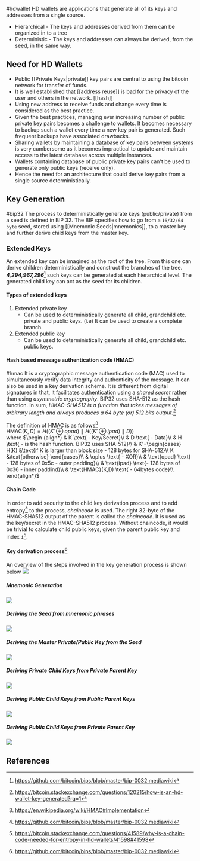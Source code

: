 #hdwallet
HD wallets are applications that generate all of its keys and addresses from a single source. 
- Hierarchical - The keys and addresses derived from them can be organized in to a tree
- Deterministic - The keys and addresses can always be derived, from the seed, in the same way. 
## Need for HD Wallets
- Public [[Private Keys|private]] key pairs are central to using the bitcoin network for transfer of funds. 
- It is well established that [[address reuse]] is bad for the privacy of the user and others in the network. [[hash]]
- Using new address to receive funds and change every time is considered as the best practice. 
- Given the best practices, managing ever increasing number of public private key pairs becomes a challenge to wallets. It becomes necessary to backup such a wallet every time a new key pair is generated. Such frequent backups have associated drawbacks. 
- Sharing wallets by maintaining a database of key pairs between systems is very cumbersome as it becomes impractical to update and maintain access to the latest database across multiple instances. 
- Wallets containing database of public private key pairs can't be used to generate only public keys (receive only). 
- Hence the need for an architecture that could derive key pairs from a single source deterministically. 
## Key Generation
#bip32
The process to deterministically generate keys (public/private) from a seed is defined in BIP 32. The BIP specifies how to go from a `16/32/64 byte` seed, stored using [[Mnemonic Seeds|mnemonics]], to a master key and further derive child keys from the master key. 
### Extended Keys
An extended key can be imagined as the root of the tree. From this one can derive children deterministically and construct the branches of the tree. ***4,294,967,296***[^1] such keys can be generated at each hierarchical level. The generated child key can act as the seed for its children. 
#### Types of extended keys
1. Extended private key 
	- Can be used to deterministically generate all child, grandchild etc. private and public keys. (i.e) It can be used to create a complete branch.
2. Extended public key 
	- Can be used to deterministically generate all child, grandchild etc. public keys. 
#### Hash based message authentication code (HMAC)
#hmac
It is a cryptographic message authentication code (MAC) used to simultaneously verify data integrity and authenticity of the message. It can also be used in a key derivation scheme. It is different from digital signatures in that, it facilitates authentication using a *shared secret* rather than using *asymmetric cryptography*. BIP32 uses SHA-512 as the hash function. 
In sum, *HMAC-SHA512 is a function that takes messages of arbitrary length and always produces a 64 byte (or) 512 bits output.*[^4] 

The definition of HMAC is as follows[^3]<br>
$\text{HMAC} (K,D)= H\bigg((K'\oplus opad)\parallel H((K'\oplus ipad)\parallel D)\bigg)$<br>
where
$\begin {align*} 
	& K \text{ - Key/Secret}\\
	& D \text{ - Data}\\
	& H \text{ - is the hash function. BIP32 uses SHA-512}\\
	& K'=\begin{cases}
		H(K) &\text{if K is larger than block size - 128 bytes for SHA-512}\\
		K &\text{otherwise}
	\end{cases}\\
	& \oplus \text{ - XOR}\\
	& \text{opad} \text{ - 128 bytes of 0x5c - outer padding}\\
	& \text{ipad} \text{- 128 bytes of 0x36 - inner paddind}\\
	& \text{HMAC}(K,D) \text{ - 64bytes code}\\
\end{align*}$<br>

#### Chain Code
In order to add security to the child key derivation process and to add entropy[^1] to the process, *chaincode* is used. The right 32-byte of the HMAC-SHA512 output of the parent is called the *chaincode*. It is used as the key/secret in the HMAC-SHA512 process. 
Without chaincode, it would be trivial to calculate child public keys, given the parent public key and index `i`[^2]. 

#### Key derivation process[^1]
An overview of the steps involved in the key generation process is shown below
![](images/HDwallletprocess.jpg)
##### Mnemonic Generation 

![](images/mnemonic_generation%201.jpg)
##### Deriving the Seed from mnemonic phrases

![](images/mnemonictoseed.jpg)
##### Deriving the Master Private/Public Key from the Seed

![](images/private_masterkey.jpg)
##### Deriving Private Child Keys from Private Parent Key

![](images/CKDpriv.jpg)
##### Deriving Public Child Keys from Public Parent Keys
![](images/ckdpub.jpg)
##### Deriving Public Child Keys from Private Parent Key
![](images/publicchild_publicprivate_N.jpg)
## References

[^1]: https://github.com/bitcoin/bips/blob/master/bip-0032.mediawiki
[^2]: https://bitcoin.stackexchange.com/questions/41589/why-is-a-chain-code-needed-for-entropy-in-hd-wallets/41598#41598
[^3]: https://en.wikipedia.org/wiki/HMAC#Implementation
[^4]: https://bitcoin.stackexchange.com/questions/120215/how-is-an-hd-wallet-key-generated?rq=1
